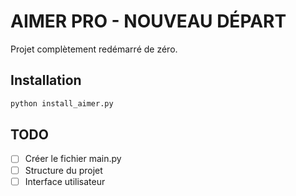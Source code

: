 # AIMER PRO - NOUVEAU DÉPART

Projet complètement redémarré de zéro.

## Installation

```bash
python install_aimer.py
```

## TODO
- [ ] Créer le fichier main.py
- [ ] Structure du projet
- [ ] Interface utilisateur
